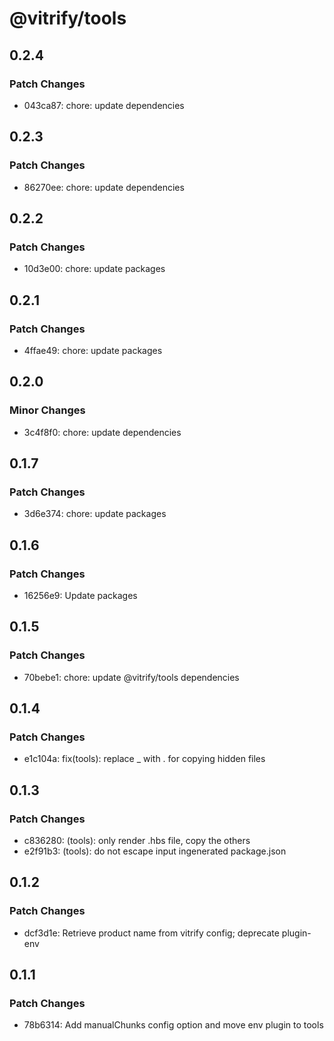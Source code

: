 # @vitrify/tools

## 0.2.4

### Patch Changes

- 043ca87: chore: update dependencies

## 0.2.3

### Patch Changes

- 86270ee: chore: update dependencies

## 0.2.2

### Patch Changes

- 10d3e00: chore: update packages

## 0.2.1

### Patch Changes

- 4ffae49: chore: update packages

## 0.2.0

### Minor Changes

- 3c4f8f0: chore: update dependencies

## 0.1.7

### Patch Changes

- 3d6e374: chore: update packages

## 0.1.6

### Patch Changes

- 16256e9: Update packages

## 0.1.5

### Patch Changes

- 70bebe1: chore: update @vitrify/tools dependencies

## 0.1.4

### Patch Changes

- e1c104a: fix(tools): replace \_ with . for copying hidden files

## 0.1.3

### Patch Changes

- c836280: (tools): only render .hbs file, copy the others
- e2f91b3: (tools): do not escape input ingenerated package.json

## 0.1.2

### Patch Changes

- dcf3d1e: Retrieve product name from vitrify config; deprecate plugin-env

## 0.1.1

### Patch Changes

- 78b6314: Add manualChunks config option and move env plugin to tools
